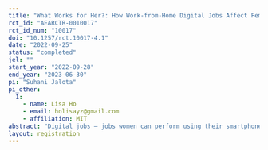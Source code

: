 ```yaml
---
title: "What Works for Her?: How Work-from-Home Digital Jobs Affect Female Labor Force Participation"
rct_id: "AEARCTR-0010017"
rct_id_num: "10017"
doi: "10.1257/rct.10017-4.1"
date: "2022-09-25"
status: "completed"
jel: ""
start_year: "2022-09-28"
end_year: "2023-06-30"
pi: "Suhani Jalota"
pi_other:
  1:
    - name: Lisa Ho
    - email: holisayz@gmail.com
    - affiliation: MIT
abstract: "Digital jobs – jobs women can perform using their smartphones – may have the potential to alleviate some of the constraints of female labor force participation (FLFP) today. This study aims to show how providing newer digital job opportunities and paid work-from-home could affect female labor force participation. This randomized controlled trial based is conducted in Mumbai’s slum redeveloped colonies with around 3,800 households. It aims to provide evidence for understanding the difference in job offer acceptance rates among married women between offers for work-from-home (WfH) jobs and offers for (otherwise identical) local work-from-centers (WfC) jobs outside the home. Further, it alters the wages assigned at both locations to observe the difference in job take-up, among other intensive margin results. We observe how providing more suitable employment to women may change women’s employment status and job performance, if at all, and the effects of this employment on women’s overall agency, mental health, dignity, and social norms. This study also tries to further unravel the gender norms associated with women’s work in contexts where they are the strongest. By also interviewing husbands, we try to understand differences, if any, between husbands’ and wives’ perceptions on social acceptability of these new jobs and the gender norm where married women are not permitted to work, particularly for jobs where they can more than just some pocket money. We further explore the mechanism behind any differences in the job's take-up from home or center. "
layout: registration
---
```


